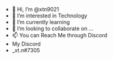 - 👋 Hi, I’m @xtn9021
- 👀 I’m interested in Technology
- 🌱 I’m currently learning 
- 💞️ I’m looking to collaborate on ...
- 📫 You can Reach Me through Discord
- My Discord
- _xt._n_#7305
<!My Snapchat
xt_n9021---
xtn9021/xtn9021 is a ✨ special ✨ repository because its `README.md` (this file) appears on your GitHub profile.
You can click the Preview link to take a look at your changes.
--->
